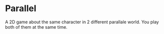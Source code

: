 Parallel
========

A 2D game about the same character in 2 different parallale world.  You play both of them at the same time.
